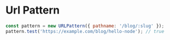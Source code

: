 # Url Pattern

```js
const pattern = new URLPattern({ pathname: '/blog/:slug' });
pattern.test('https://example.com/blog/hello-node'); // true
```
